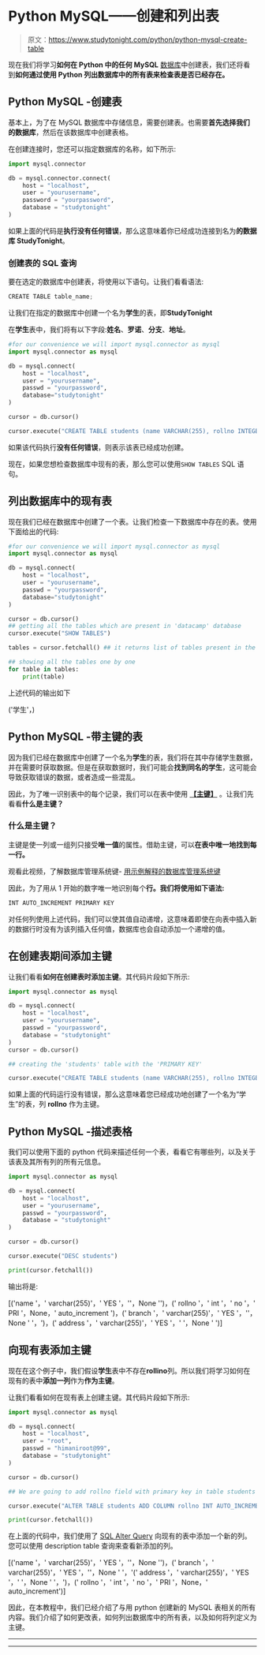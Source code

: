 # Python MySQL——创建和列出表

> 原文：<https://www.studytonight.com/python/python-mysql-create-table>

现在我们将学习**如何在 Python 中的任何 MySQL** [数据库](python-mysql-database)中创建表，我们还将看到**如何通过使用 Python 列出数据库中的所有表来检查表是否已经存在。**

## Python MySQL -创建表

基本上，为了在 MySQL 数据库中存储信息，需要创建表。也需要**首先选择我们的数据库**，然后在该数据库中创建表格。

在创建连接时，您还可以指定数据库的名称，如下所示:

```py
import mysql.connector

db = mysql.connector.connect(
    host = "localhost",
    user = "yourusername",
    password = "yourpassword",
    database = "studytonight"
)
```

如果上面的代码是**执行没有任何错误**，那么这意味着你已经成功连接到名为**的数据库 StudyTonight**。

### 创建表的 SQL 查询

要在选定的数据库中创建表，将使用以下语句。让我们看看语法:

```py
CREATE TABLE table_name;
```

让我们在指定的数据库中创建一个名为**学生**的表，即**StudyTonight**

在**学生**表中，我们将有以下字段:**姓名**、**罗诺**、**分支**、**地址**。

```py
#for our convenience we will import mysql.connector as mysql
import mysql.connector as mysql

db = mysql.connect(
    host = "localhost",
    user = "yourusername",
    passwd = "yourpassword",
    database="studytonight"
)

cursor = db.cursor()

cursor.execute("CREATE TABLE students (name VARCHAR(255), rollno INTEGER(100), branch VARCHAR(255), address VARCHAR(255))")
```

如果该代码执行**没有任何错误**，则表示该表已经成功创建。

现在，如果您想检查数据库中现有的表，那么您可以使用`SHOW TABLES` SQL 语句。

## 列出数据库中的现有表

现在我们已经在数据库中创建了一个表。让我们检查一下数据库中存在的表。使用下面给出的代码:

```py
#for our convenience we will import mysql.connector as mysql
import mysql.connector as mysql

db = mysql.connect(
    host = "localhost",
    user = "yourusername",
    passwd = "yourpassword",
    database="studytonight"
)

cursor = db.cursor()
## getting all the tables which are present in 'datacamp' database
cursor.execute("SHOW TABLES")

tables = cursor.fetchall() ## it returns list of tables present in the database

## showing all the tables one by one
for table in tables:
    print(table)
```

上述代码的输出如下

('学生'，)

## Python MySQL -带主键的表

因为我们已经在数据库中创建了一个名为**学生**的表，我们将在其中存储学生数据，并在需要时获取数据。但是在获取数据时，我们可能会**找到同名的学生**，这可能会导致获取错误的数据，或者造成一些混乱。

因此，为了唯一识别表中的每个记录，我们可以在表中使用 [**【主键】**](/dbms/database-key.php) 。让我们先看看**什么是主键？**

### 什么是主键？

主键是使一列或一组列只接受**唯一值**的属性。借助主键，可以**在表中唯一地找到每一行。**

观看此视频，了解数据库管理系统键- [用示例解释的数据库管理系统键](http://youtube.com/watch?v=p3yJZH8_bsc)

因此，为了用从 1 开始的数字唯一地识别每个**行。我们将使用如下语法:**

```py
INT AUTO_INCREMENT PRIMARY KEY
```

对任何列使用上述代码，我们可以使其值自动递增，这意味着即使在向表中插入新的数据行时没有为该列插入任何值，数据库也会自动添加一个递增的值。

## 在创建表期间添加主键

让我们看看**如何在创建表时添加主键**。其代码片段如下所示:

```py
import mysql.connector as mysql

db = mysql.connect(
    host = "localhost",
    user = "yourusername",
    passwd = "yourpassword",
    database = "studytonight"
)
cursor = db.cursor()

## creating the 'students' table with the 'PRIMARY KEY'

cursor.execute("CREATE TABLE students (name VARCHAR(255), rollno INTEGER(100) NOT NULL AUTO_INCREMENT PRIMARY KEY, branch VARCHAR(255), address VARCHAR(255))")
```

如果上面的代码运行没有错误，那么这意味着您已经成功地创建了一个名为“学生”的表，列 **rollno** 作为主键。

## Python MySQL -描述表格

我们可以使用下面的 python 代码来描述任何一个表，看看它有哪些列，以及关于该表及其所有列的所有元信息。

```py
import mysql.connector as mysql

db = mysql.connect(
    host = "localhost",
    user = "yourusername",
    passwd = "yourpassword",
    database = "studytonight"
)

cursor = db.cursor()

cursor.execute("DESC students")

print(cursor.fetchall())
```

输出将是:

[('name '，' varchar(255)'，' YES '，''，None '')，(' rollno '，' int '，' no '，' PRI '，None，' auto_increment ')，(' branch '，' varchar(255)'，' YES '，''，None ' '，')，(' address '，' varchar(255)'，' YES '，' '，None ' ')]

## 向现有表添加主键

现在在这个例子中，我们假设**学生**表中不存在**rollino**列。所以我们将学习如何在现有的表中**添加一列**作为**作为主键**。

让我们看看如何在现有表上创建主键。其代码片段如下所示:

```py
import mysql.connector as mysql

db = mysql.connect(
    host = "localhost",
    user = "root",
    passwd = "himaniroot@99",
    database = "studytonight"
)

cursor = db.cursor()

## We are going to add rollno field with primary key in table students 

cursor.execute("ALTER TABLE students ADD COLUMN rollno INT AUTO_INCREMENT PRIMARY KEY")

print(cursor.fetchall())
```

在上面的代码中，我们使用了 [SQL Alter Query](https://www.studytonight.com/dbms/alter-query.php) 向现有的表中添加一个新的列。您可以使用 description table 查询来查看新添加的列。

[('name '，' varchar(255)'，' YES '，''，None '')，(' branch '，' varchar(255)'，' YES '，''，None ' '，'(' address '，' varchar(255)'，' YES '，' '，None ' '，')，(' rollno '，' int '，' no '，' PRI '，None，' auto_increment')]

因此，在本教程中，我们已经介绍了与用 python 创建新的 MySQL 表相关的所有内容。我们介绍了如何更改表，如何列出数据库中的所有表，以及如何将列定义为主键。

* * *

* * *